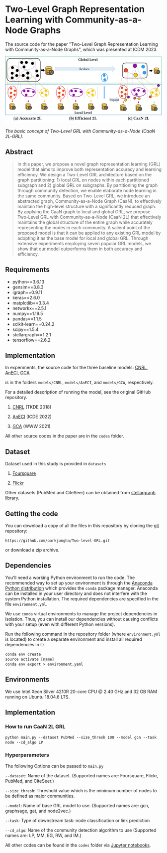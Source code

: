 # Two-Level Graph Representation Learning with Community-as-a-Node Graphs

The source code for the paper "Two-Level Graph Representation Learning with Community-as-a-Node Graphs", which was presented at ICDM 2023.

![](fig.png)

*The basic concept of Two-Level GRL with Community-as-a-Node (CaaN 2L-GRL).*


## Abstract

> In this paper, we propose a novel graph representation learning (GRL) model that aims to improve both representation accuracy and learning efficiency. We design a Two-Level GRL architecture based on the graph partitioning: 1) local GRL on nodes within each partitioned subgraph and 2) global GRL on subgraphs. By partitioning the graph through community detection, we enable elaborate node learning in the same community. Based on Two-Level GRL, we introduce an abstracted graph, Community-as-a-Node Graph (CaaN), to effectively maintain the high-level structure with a significantly reduced graph. By applying the CaaN graph to local and global GRL, we propose Two-Level GRL with Community-as-a-Node (CaaN 2L) that effectively maintains the global structure of the entire graph while accurately representing the nodes in each community. A salient point of the proposed model is that it can be applied to any existing GRL model by adopting it as the base model for local and global GRL. Through extensive experiments employing seven popular GRL models, we show that our model outperforms them in both accuracy and efficiency.

## Requirements
- python==3.6.13
- gensim==3.8.3
- igraph==0.9.11
- keras==2.6.0
- matplotlib==3.3.4
- networkx==2.5.1
- numpy==1.19.5
- pandas==1.1.5
- scikit-learn==0.24.2
- scipy==1.5.4
- stellargraph==1.2.1
- tensorflow==2.6.2

## Implementation

In experiments, the source code for the three baseline models: [CNRL](https://arxiv.org/abs/1611.06645), [AnECI](https://ieeexplore.ieee.org/document/9835662), [GCA](https://dl.acm.org/doi/abs/10.1145/3442381.3449802)

is in the folders `models/CNRL`, `models/AnECI`, and `models/GCA`, respectively.


For a detailed description of running the model, see the original GitHub repository.

1. [CNRL](http://nlp.csai.tsinghua.edu.cn/%7Etcc/datasets/simplified_CNRL.zip) (TKDE 2018)

2. [AnECI](https://github.com/Gmrylbx/AnECI) (ICDE 2022)

3. [GCA](https://github.com/CRIPAC-DIG/GCA) (WWW 2021)

All other source codes in the paper are in the `codes` folder.


## Dataset

Dataset used in this study is provided in `datasets`

1. [Foursquare](https://sites.google.com/site/yangdingqi/home/foursquare-dataset)

2. [Flickr](https://www.kaggle.com/datasets/hsankesara/flickr-image-dataset)

Other datasets (PubMed and CiteSeer) can be obtained from [stellargraph library](https://stellargraph.readthedocs.io/en/v0.9.0/_modules/stellargraph/datasets/datasets.html). 

## Getting the code

You can download a copy of all the files in this repository by cloning the
[git](https://git-scm.com/) repository:

    https://github.com/parkjungha/Two-level-GRL.git

or download a zip archive.



## Dependencies

You'll need a working Python environment to run the code.
The recommended way to set up your environment is through the
[Anaconda Python distribution](https://www.anaconda.com/download/) which
provides the `conda` package manager.
Anaconda can be installed in your user directory and does not interfere with
the system Python installation.
The required dependencies are specified in the file `environment.yml`.

We use `conda` virtual environments to manage the project dependencies in
isolation.
Thus, you can install our dependencies without causing conflicts with your
setup (even with different Python versions).

Run the following command in the repository folder (where `environment.yml`
is located) to create a separate environment and install all required
dependencies in it:

    conda env create
    source activate [name]
    conda env export > environment.yaml


## Environments

We use Intel Xeon Silver 4210R 20-core CPU @ 2.40 GHz and 32 GB RAM running on Ubuntu 18.04.6 LTS.


## Implementation

### How to run CaaN 2L GRL

    python main.py --dataset PubMed --size_thresh 100 --model gcn --task node --cd_algo LP
    
### Hyperparameters
The following Options can be passed to `main.py`

`--dataset`: Name of the dataset. (Supported names are: Foursquare, Flickr, PubMed, and CiteSeer.)

`--size_thresh`: Threshold value which is the minimum number of nodes to be defined as major communities.

`--model`: Name of base GRL model to use. (Supported names are: gcn, graphsage, gat, and node2vec.)

`--task`: Type of downstream task: node classification or link prediction

`--cd_algo`: Name of the community detection algorithm to use (Supported names are: LP, MM, EG, RW, and IM.)

All other codes can be found in the `codes` folder via [Jupyter notebooks](http://jupyter.org/).
